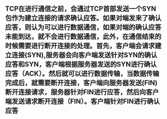 ## TCP在进行通信之前，会通过TCP首部发送一个SYN包作为建立连接的请求确认应答。如果对端发来了确认应答，则认为可以进行数据通信，如果对端的确认应答未能到达，就不会进行数据通信，此外，在通信结束的时候需要进行断开连接的处理。首先，客户端会请求建立连接(SYN),服务器会向客户端发送针对SYN的确认应答和SYN，客户端根据服务器发送的SYN进行确认应答（ACK）。然后就可以进行数据传输，当数据传输完成后，就需要断开连接，客户端向服务器发送(FIN)断开连接请求，服务器针对FIN进行应答，然后向客户端发送请求断开连接（FIN）。客户端针对FIN进行确认应答